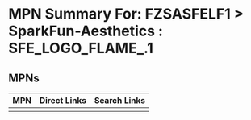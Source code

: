 



# MPN Summary For: FZSASFELF1 > SparkFun-Aesthetics : SFE_LOGO_FLAME_.1

## MPNs
  

|MPN|Direct Links|Search Links|
| :--- | :--- | :--- |
||||
